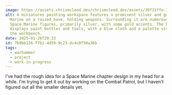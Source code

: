 ```yaml
---
image: https://assets.chrismcleod.dev/chrismcleod.dev/assets/30f31ffe-1771-44a9-8295-8f6139ff446d.jpeg
alt: A miniatures painting workspace features a prominent silver and gold Space
  Marine on a raised base, holding weapons. Surrounding it are numerous smaller
  Space Marine figures, primarily silver, with some gold accents. The background
  displays paint bottles and tools, with a blue cloth and a palette visible on
  the workbench.
date: 2025-01-26T20:33
id: 7b9bb126-f7b1-4d59-9c23-dc4c0f50a36b
tags:
  - warhammer
  - project
  - work-in-progress
---
```


I've had the rough idea for a Space Marine chapter design in my head for a while. I'm trying to get it out by working on the Combat Patrol, but I haven't figured out all the smaller details yet. 